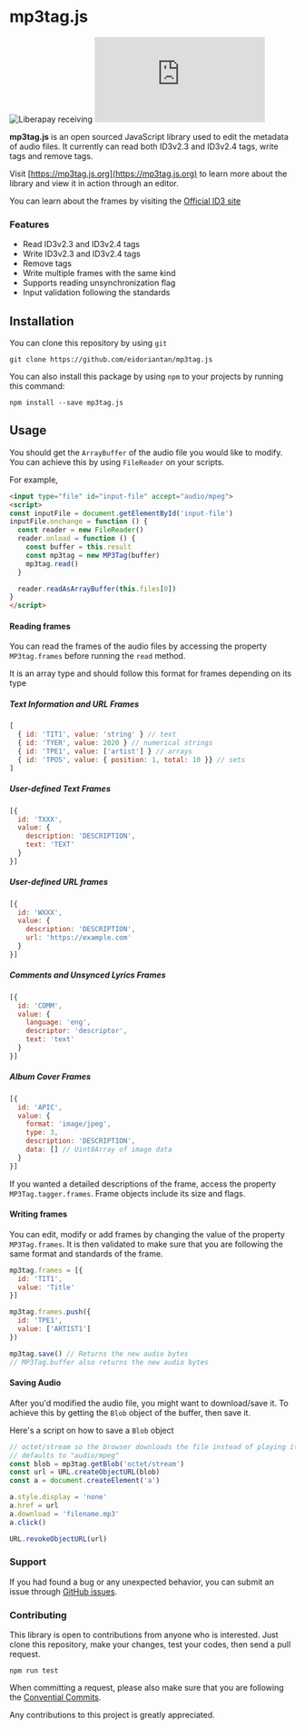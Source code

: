
# mp3tag.js
![Liberapay receiving](https://img.shields.io/liberapay/receives/eidoriantan)
![Travis](https://img.shields.io/travis/com/eidoriantan/mp3tag.js)

**mp3tag.js** is an open sourced JavaScript library used to edit the metadata of
audio files. It currently can read both ID3v2.3 and ID3v2.4 tags, write tags and
remove tags.

Visit [https://mp3tag.js.org](https://mp3tag.js.org) to learn more about the
library and view it in action through an editor.

You can learn about the frames by visiting the
[Official ID3 site](http://id3.org)

### Features
 * Read ID3v2.3 and ID3v2.4 tags
 * Write ID3v2.3 and ID3v2.4 tags
 * Remove tags
 * Write multiple frames with the same kind
 * Supports reading unsynchronization flag
 * Input validation following the standards

## Installation

You can clone this repository by using `git`

```shell
git clone https://github.com/eidoriantan/mp3tag.js
```

You can also install this package by using `npm` to your projects by running
this command:

```shell
npm install --save mp3tag.js
```

## Usage
You should get the `ArrayBuffer` of the audio file you would like to modify.
You can achieve this by using `FileReader` on your scripts.

For example,
```html
<input type="file" id="input-file" accept="audio/mpeg">
<script>
const inputFile = document.getElementById('input-file')
inputFile.onchange = function () {
  const reader = new FileReader()
  reader.onload = function () {
    const buffer = this.result
    const mp3tag = new MP3Tag(buffer)
    mp3tag.read()
  }

  reader.readAsArrayBuffer(this.files[0])
}
</script>
```

#### Reading frames
You can read the frames of the audio files by accessing the property
`MP3tag.frames` before running the `read` method.

It is an array type and should follow this format for frames depending on its
type

##### Text Information and URL Frames
```js
[
  { id: 'TIT1', value: 'string' } // text
  { id: 'TYER', value: 2020 } // numerical strings
  { id: 'TPE1', value: ['artist'] } // arrays
  { id: 'TPOS', value: { position: 1, total: 10 }} // sets
]
```

##### User-defined Text Frames
```js
[{
  id: 'TXXX',
  value: {
    description: 'DESCRIPTION',
    text: 'TEXT'
  }
}]
```

##### User-defined URL frames
```js
[{
  id: 'WXXX',
  value: {
    description: 'DESCRIPTION',
    url: 'https://example.com'
  }
}]
```

##### Comments and Unsynced Lyrics Frames
```js
[{
  id: 'COMM',
  value: {
    language: 'eng',
    descriptor: 'descriptor',
    text: 'text'
  }
}]
```

##### Album Cover Frames
```js
[{
  id: 'APIC',
  value: {
    format: 'image/jpeg',
    type: 3,
    description: 'DESCRIPTION',
    data: [] // Uint8Array of image data
  }
}]
```

If you wanted a detailed descriptions of the frame, access the property
`MP3Tag.tagger.frames`. Frame objects include its size and flags.

#### Writing frames
You can edit, modify or add frames by changing the value of the property
`MP3Tag.frames`. It is then validated to make sure that you are following the
same format and standards of the frame.

```javascript
mp3tag.frames = [{
  id: 'TIT1',
  value: 'Title'
}]

mp3tag.frames.push({
  id: 'TPE1',
  value: ['ARTIST1']
})

mp3tag.save() // Returns the new audio bytes
// MP3Tag.buffer also returns the new audio bytes
```

#### Saving Audio
After you'd modified the audio file, you might want to download/save it. To
achieve this by getting the `Blob` object of the buffer, then save it.

Here's a script on how to save a `Blob` object
```javascript
// octet/stream so the browser downloads the file instead of playing it
// defaults to "audio/mpeg"
const blob = mp3tag.getBlob('octet/stream')
const url = URL.createObjectURL(blob)
const a = document.createElement('a')

a.style.display = 'none'
a.href = url
a.download = 'filename.mp3'
a.click()

URL.revokeObjectURL(url)
```

### Support
If you had found a bug or any unexpected behavior, you can submit an issue
through [GitHub issues](https://github.com/eidoriantan/mp3tag.js/issues).

### Contributing
This library is open to contributions from anyone who is interested. Just clone
this repository, make your changes, test your codes, then send a pull request.

```shell
npm run test
```

When committing a request, please also make sure that you are following the
[Convential Commits](https://www.conventionalcommits.org/en/v1.0.0/).

Any contributions to this project is greatly appreciated.

